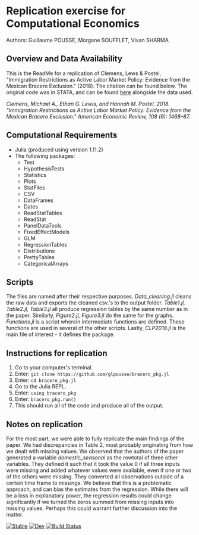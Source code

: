 # Replication exercise for Computational Economics
Authors: Guillaume POUSSE, Morgane SOUFFLET, Vivan SHARMA

## Overview and Data Availability
This is the ReadMe for a replication of Clemens, Lews & Postel, "Immigration Restrictions as Active Labor Market Policy: Evidence from the Mexican Bracero Exclusion." (2018). The citation can be found below. 
The original code was in STATA, and can be found [here](https://www.openicpsr.org/openicpsr/project/113187/version/V1/view) alongside the data used.

*Clemens, Michael A., Ethan G. Lewis, and Hannah M. Postel. 2018. "Immigration Restrictions as Active Labor Market Policy: Evidence from the Mexican Bracero Exclusion." American Economic Review, 108 (6): 1468–87.*

## Computational Requirements
- Julia (produced using version 1.11.2)
- The following packages: 
    - Test
    - HypothesisTests
    - Statistics
    - Plots
    - StatFiles
    - CSV
    - DataFrames
    - Dates
    - ReadStatTables
    - ReadStat
    - PanelDataTools
    - FixedEffectModels
    - GLM
    - RegressionTables
    - Distributions
    - PrettyTables
    - CategoricalArrays

## Scripts
The files are named after their respective purposes. *Data_cleaning.jl* cleans the raw data and exports the cleaned csv.'s to the output folder. *Table1.jl, Table2.jl, Table3.jl* all produce regression tables by the same number as in the paper. Similarly, *Figure2.jl, Figure3.jl* do the same for the graphs. *Functions.jl* is a script wherein intermediate functions are defined. These functions are used in several of the other scripts. Lastly, *CLP2018.jl* is the main file of interest - it defines the package.

## Instructions for replication
1. Go to your computer's terminal.
2. Enter: `git clone https://github.com/glpousse/bracero_pkg.jl`
3. Enter: `cd bracero_pkg.jl`
4. Go to the Julia REPL.
5. Enter: `using bracero_pkg`
6. Enter: `bracero_pkg.run()`
7. This should run all of the code and produce all of the output.

## Notes on replication
For the most part, we were able to fully replicate the main findings of the paper. We had discrepancies in Table 2, most probably originating from how we dealt with missing values. We observed that the authors of the paper generated a variable *domestic_seasonal* as the rowtotal of three other variables. They defined it such that it took the value 0 if all three inputs were missing and added whatever values were available, even if one or two of the others were missing. They converted all observations outside of a certain time frame to missings. We believe that this is a problematic approach, and can bias the estimates from the regression. While there will be a loss in explanatory power, the regression results could change significantly if we turned the zeros summed from missing inputs into missing values. Perhaps this could warrant further discussion into the matter.





[![Stable](https://img.shields.io/badge/docs-stable-blue.svg)](https://glpousse.github.io/bracero_pkg.jl/stable/)
[![Dev](https://img.shields.io/badge/docs-dev-blue.svg)](https://glpousse.github.io/bracero_pkg.jl/dev/)
[![Build Status](https://github.com/glpousse/bracero_pkg.jl/actions/workflows/CI.yml/badge.svg?branch=main)](https://github.com/glpousse/bracero_pkg.jl/actions/workflows/CI.yml?query=branch%3Amain)




